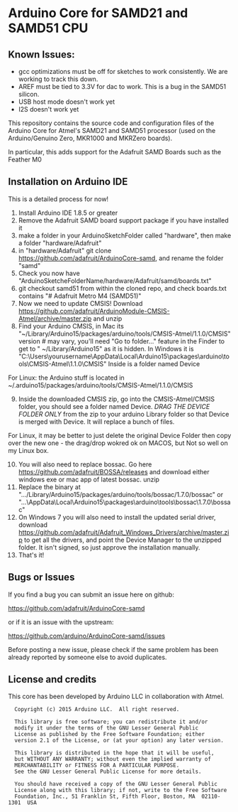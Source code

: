 # Arduino Core for SAMD21 and SAMD51 CPU

## Known Issues:
* gcc optimizations must be off for sketches to work consistently. We are working to track this down.
* AREF must be tied to 3.3V for dac to work. This is a bug in the SAMD51 silicon.
* USB host mode doesn't work yet
* I2S doesn't work yet

This repository contains the source code and configuration files of the Arduino Core
for Atmel's SAMD21 and SAMD51 processor (used on the Arduino/Genuino Zero, MKR1000 and MKRZero boards).

In particular, this adds support for the Adafruit SAMD Boards such as the Feather M0

## Installation on Arduino IDE

This is a detailed process for now!

1. Install Arduino IDE 1.8.5 or greater
2. Remove the Adafruit SAMD board support package if you have installed it
3. make a folder in your ArduinoSketchFolder called "hardware", then make a folder "hardware/Adafruit"
4. in "hardware/Adafruit" git clone https://github.com/adafruit/ArduinoCore-samd, and rename the folder "samd"
5. Check you now have "ArduinoSketcheFolderName/hardware/Adafruit/samd/boards.txt"
6. git checkout samd51 from within the cloned repo, and check boards.txt contains "# Adafruit Metro M4 (SAMD51)"
7. Now we need to update CMSIS! Download https://github.com/adafruit/ArduinoModule-CMSIS-Atmel/archive/master.zip and unzip
8. Find your Arduino CMSIS, in Mac its "~/Library/Arduino15/packages/arduino/tools/CMSIS-Atmel/1.1.0/CMSIS" version # may vary, you'll need "Go to folder..." feature in the Finder to get to " ~/Library/Arduino15" as it is hidden. In Windows it is "C:\Users\yourusername\AppData\Local\Arduino15\packages\arduino\tools\CMSIS-Atmel\1.1.0\CMSIS" Inside is a folder named Device

For Linux: the Arduino stuff is located in ~/.arduino15/packages/arduino/tools/CMSIS-Atmel/1.1.0/CMSIS

9. Inside the downloaded CMSIS zip, go into the CMSIS-Atmel/CMSIS folder, you should see a folder named Device. *DRAG THE DEVICE FOLDER ONLY* from the zip to your arduino Library folder so that Device is merged with Device. It will replace a bunch of files.

For Linux, it may be better to just delete the original Device Folder then copy over the new one - the drag/drop wokred ok on MACOS, but Not so well on my Linux box.  

10. You will also need to replace bossac. Go here https://github.com/adafruit/BOSSA/releases and download either windows exe or mac app of latest bossac. unzip
11. Replace the binary at ".../Library/Arduino15/packages/arduino/tools/bossac/1.7.0/bossac" or "...\AppData\Local\Arduino15\packages\arduino\tools\bossac\1.7.0\bossac"
12. On Windows 7 you will also need to install the updated serial driver, download https://github.com/adafruit/Adafruit_Windows_Drivers/archive/master.zip to get all the drivers, and point the Device Manager to the unzipped folder. It isn't signed, so just approve the installation manually.
13. That's it!

## Bugs or Issues

If you find a bug you can submit an issue here on github:

https://github.com/adafruit/ArduinoCore-samd

or if it is an issue with the upstream:

https://github.com/arduino/ArduinoCore-samd/issues

Before posting a new issue, please check if the same problem has been already reported by someone else
to avoid duplicates.

## License and credits

This core has been developed by Arduino LLC in collaboration with Atmel.

```
  Copyright (c) 2015 Arduino LLC.  All right reserved.

  This library is free software; you can redistribute it and/or
  modify it under the terms of the GNU Lesser General Public
  License as published by the Free Software Foundation; either
  version 2.1 of the License, or (at your option) any later version.

  This library is distributed in the hope that it will be useful,
  but WITHOUT ANY WARRANTY; without even the implied warranty of
  MERCHANTABILITY or FITNESS FOR A PARTICULAR PURPOSE.
  See the GNU Lesser General Public License for more details.

  You should have received a copy of the GNU Lesser General Public
  License along with this library; if not, write to the Free Software
  Foundation, Inc., 51 Franklin St, Fifth Floor, Boston, MA  02110-1301  USA
```
